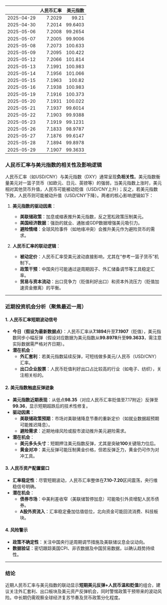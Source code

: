 |            |   人民币汇率 |   美元指数 |
|:-----------|-------------:|-----------:|
| 2025-04-29 |       7.2029 |    99.21   |
| 2025-04-30 |       7.2014 |    99.6403 |
| 2025-05-06 |       7.2008 |    99.2654 |
| 2025-05-07 |       7.2005 |    99.9006 |
| 2025-05-08 |       7.2073 |   100.633  |
| 2025-05-09 |       7.2095 |   100.422  |
| 2025-05-12 |       7.2066 |   101.814  |
| 2025-05-13 |       7.1991 |   100.983  |
| 2025-05-14 |       7.1956 |   101.066  |
| 2025-05-15 |       7.1963 |   100.82   |
| 2025-05-16 |       7.1938 |   100.983  |
| 2025-05-19 |       7.1916 |   100.373  |
| 2025-05-20 |       7.1931 |   100.022  |
| 2025-05-21 |       7.1937 |    99.6014 |
| 2025-05-22 |       7.1903 |    99.9388 |
| 2025-05-23 |       7.1919 |    99.1231 |
| 2025-05-26 |       7.1833 |    98.9787 |
| 2025-05-27 |       7.1876 |    99.6147 |
| 2025-05-28 |       7.1894 |    99.8978 |
| 2025-05-29 |       7.1907 |    99.3633 |![图](shibor.png)



### 人民币汇率与美元指数的相关性及影响逻辑

人民币汇率（如USD/CNY）与美元指数（DXY）通常呈现**负相关性**。美元指数衡量美元对一篮子货币（如欧元、日元、英镑等）的强弱，当美元指数上涨时，美元相对其他货币升值，人民币可能被动贬值（USD/CNY上升）；反之，若美元指数下跌，人民币则可能被动升值（USD/CNY下降）。两者的核心影响逻辑如下：

1. **美元指数的驱动因素**：
   - **美联储政策**：加息或缩表推升美元指数，反之宽松政策压制美元。
   - **美国经济数据**：强劲的就业、通胀或GDP数据增强美元吸引力。
   - **避险情绪**：全球风险事件（如地缘冲突）会推升美元作为避险货币的需求。

2. **人民币汇率的联动逻辑**：
   - **被动定价**：人民币汇率受美元波动直接影响，尤其在“参考一篮子货币”机制下。
   - **政策干预**：中国央行可能通过逆周期因子、外汇储备调节等工具稳定汇率。
   - **贸易与资本流动**：出口竞争力（贬值利好出口）和资本外流压力（贬值加速资金撤离）的平衡。

---

### 近期投资机会分析（聚焦最近一周）

#### **1. 人民币汇率短期波动信号**
- **今日（假设为最新数据点）**：人民币汇率从**7.1894**升至**7.1907**（贬值），美元指数同步小幅反弹（假设对应数据为美元指数从**99.8978**升至**99.3633**，需注意实际数据需严格对齐日期）。
- **潜在机会**：
  - **外汇套利**：若美元指数延续反弹，可短线做多美元/人民币（USD/CNY）汇率。
  - **出口企业股票**：人民币贬值利好出口占比较高的行业（如电子、纺织），关注相关标的。

#### **2. 美元指数触底反弹迹象**
- **美元指数近期表现**：从低点**98.35**（对应人民币汇率贬值至7.17附近）反弹至**99.36**，显示短期超跌后的技术性修复。
- **驱动因素**：
  - **美联储政策预期**：市场对美联储降息节奏的重新定价（如就业数据超预期可能推迟降息）。
  - **避险需求**：近期地缘风险或股市波动推升美元避险需求。
- **潜在机会**：
  - **美元多头头寸**：短期押注美元指数反弹，尤其是突破**100**关键阻力位后。
  - **黄金对冲**：美元反弹可能压制黄金价格，但若反弹乏力，黄金仍可作为对冲工具。

#### **3. 人民币资产配置窗口**
- **汇率稳定性**：尽管短期波动，人民币汇率整体在**7.10-7.20**区间震荡，央行维稳信号明确。
- **潜在机会**：
  - **债券市场**：中美利差收窄（美联储暂停加息）可能吸引外资增配人民币债券。
  - **A股外资流入**：汇率稳定叠加估值低位，北向资金可能回流消费、科技板块。

#### **4. 风险警示**
- **政策不确定性**：关注中国央行逆周期调节措施及美联储议息会议动向。
- **数据验证**：密切跟踪美国CPI、非农数据及中国贸易数据，以确认趋势持续性。

---

### 结论
近期人民币汇率与美元指数的联动显示**短期美元反弹+人民币温和贬值**的组合，建议关注外汇套利、出口板块及美元资产反弹机会，同时警惕政策干预带来的波动风险。中长期仍需观察全球经济复苏节奏及货币政策分化程度。